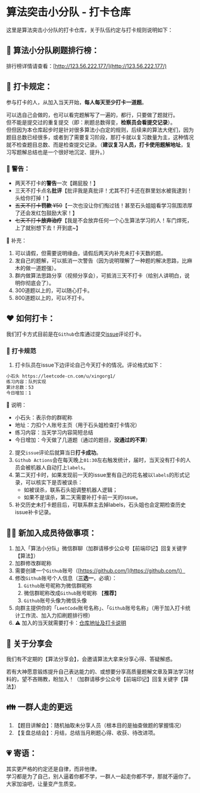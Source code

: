 # 算法突击小分队 - 打卡仓库

这里是算法突击小分队的打卡仓库，关于队伍约定与打卡规则说明如下：

## 🐲 算法小分队刷题排行榜：
排行榜详情请查看：[http://123.56.222.177/](http://123.56.222.177/)

## 🚩 打卡规定：
参与打卡的人，从加入当天开始，**每人每天至少打卡一道题**。

可以选自己会做的，也可以看完题解写了一遍的，都行，只要做了题就行。  
但不能是提交过的重复提交（即：刷题总数得变，**检察员会看提交记录**）。    
但但因为本仓库起步时是针对很多算法小白定的规则，后续来的算法大佬们，因为题目总数已经很多，或者到了需要复习阶段，那打卡就以复习数量为主，这种情况就不检查题目总数、而是检查提交记录。（**建议复习人员，打卡使用题解地址**，复习写题解总结也是一个很好地沉淀、提升。）

### 🚨 警告：
- 两天不打卡的**警告**一次【踢屁股！】
- 三天不打卡点名**批评**【批评我是真批评！尤其不打卡还在群里划水被我逮到！头给你打掉！】
- ~~五天不打卡**罚款** ¥50~~【一次也没让你们掏过钱！甚至石头姐姐看学习氛围浓厚了还会发红包鼓励大家！】
- ~~七天不打卡**放弃治疗**~~【我是不会放弃任何一个心生算法学习的人！车门焊死，上了就别想下去！开到底~】


🧚 补充：
1. 可以请假，但需要说明缘由，请假后两天内补充未打卡天数的题。
1. 发自己的题解，可以抵消一次警告（因为说明理解了一种题的解决思路，比麻木的做一道题强）。
1. 群内做算法思路分享（视频分享会），可抵消三天不打卡（给别人讲明白，说明你彻底会了）。
1. 300道题以上的，可以随心打卡。
1. 800道题以上的，可以不打卡。
 
## ❤️ 如何打卡：

我们打卡方式目前是在`Github`仓库通过提交[issue](https://github.com/xingorg1/leetcodeRank/issues)评论打卡。


### 🌝 打卡规范
1. 打卡队员在issue下边评论自己今天打卡的情况。评论格式如下：

```txt
小石头 https://leetcode-cn.com/u/xingorg1/
练习内容：队列实现
累计总数：53
今日增加：1
```
🧚 说明：
- 小石头：表示你的群昵称
- 地址：力扣个人账号主页（用于石头姐检查打卡情况）
- 练习内容：当天学习内容简短总结
- 今日增加：今天做了几道题（通过的题目，**没通过的不算**）

2. 提交`issue`评论后就算当日**打卡成功**。  
3. `Github Actions`会在每天晚上`01:30`左右触发统计，届时，当天没有打卡的人员会被机器人自动打上`labels`。  
4. 第二天打卡时，如果发现前一天的issue里有自己的花名被以`labels`的形式记录，可以核实下是否被误杀：
    - 如被误杀，联系石头姐调整机器人逻辑；
    - 如果不是误杀，第二天需要补打卡前一天的issue。
5. 补交历史未打卡题目后，可联系群主去掉labels，石头姐也会定期检查历史issue补卡记录。

## 🧜‍♀️ 新加入成员待做事项：
1. 加入「算法小分队」微信群聊（加群请移步公众号【前端印记】回复关键字【算法】）
1. 加群修改群昵称
1. 需要创建一个`Github`账号（[https://github.com/](https://github.com/)）
1. 修改`Github`账号个人信息（**三选一**，必填）：
    1. `Github`账号昵称为微信群昵称
    2. 微信群昵称改成`Github`账号昵称 【**推荐**】
    3. `Github`账号头像为微信头像
1. 向群主提供你的「`LeetCode`账号名称」、「`Github`账号名称」（用于加入打卡统计工作流、加入力扣刷题排行榜）
1. ⚠️ 加入的当天就需要打卡：[仓库地址及打卡说明](https://github.com/xingorg1/leetcodeRank)


## 🎉 关于分享会
我们有不定期的【算法分享会】，会邀请算法大拿来分享心得、答疑解惑。

若有大神愿意锻炼提升自己表达能力的、或想要分享高质量题解文章及算法学习材料的，望不吝赐教，盼加入！（加群请移步公众号【前端印记】回复关键字【算法】）


## 👪 一群人走的更远
1. 【题目讲解会】：随机抽取未分享人员（根本目的是抽查做题的掌握情况）
1. 【复盘总结会】：月结，总结当月刷题心得、收获、待改进项。


## 💗 寄语：
其实更严格的约定还是自律，而非他律。  
学习都是为了自己，别人逼着你都不学，一群人一起走你都不学，那就不逼你了。    
大家加油吧，让量变产生质变。  
